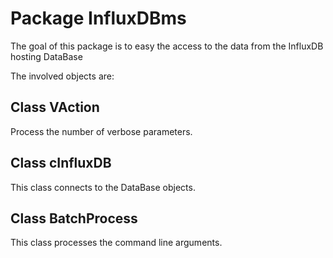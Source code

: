 # Package InfluxDBms

The goal of this package is to easy the access to the data from the InfluxDB hosting DataBase

The involved objects are:

## Class VAction
   
   Process the number of verbose parameters.

## Class cInfluxDB

This class connects to the DataBase objects.

## Class BatchProcess
  
This class processes the command line arguments.
